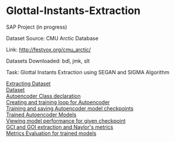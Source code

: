 # Glottal-Instants-Extraction
SAP Project (in progress)

Dataset Source: CMU Arctic Database 

Link: <href>http://festvox.org/cmu_arctic/</href>

Datasets Downloaded: bdl, jmk, slt

Task: Glottal Instants Extraction using SEGAN and SIGMA Algorithm

[Extracting Dataset](split_egg_waveform.py)\
[Dataset](Dataset)\
[Autoencoder Class declaration](segan_utils.py)\
[Creating and training loop for Autoencoder](train_gan.py)\
[Training and saving Autoencoder model checkpoints](train_autoencoder.ipynb)\
[Trained Autoencoder Models](models)\
[Viewing model performance for given checkpoint](view_performance.py)\
[GCI and GOI extraction and Naylor's metrics](sigma.py)\
[Metrics Evaluation for trained models](SIGMA_Algorithm.ipynb)
